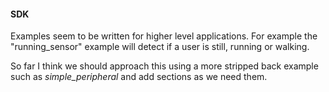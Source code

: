 #### SDK
Examples seem to be written for higher level applications. For example the "running_sensor" example will detect if a user is still, running or walking.

So far I think we should approach this using a more stripped back example such as *simple_peripheral* and add sections as we need them.
